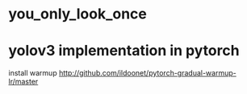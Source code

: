 # you_only_look_once
# yolov3 implementation in pytorch

install warmup http://github.com/ildoonet/pytorch-gradual-warmup-lr/master